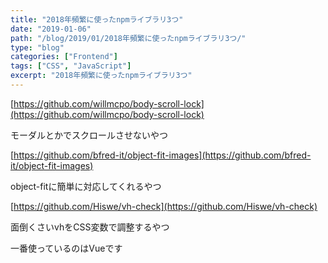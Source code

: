 ```yaml
---
title: "2018年頻繁に使ったnpmライブラリ3つ"
date: "2019-01-06"
path: "/blog/2019/01/2018年頻繁に使ったnpmライブラリ3つ/"
type: "blog"
categories: ["Frontend"]
tags: ["CSS", "JavaScript"]
excerpt: "2018年頻繁に使ったnpmライブラリ3つ"
---
```


[https://github.com/willmcpo/body-scroll-lock](https://github.com/willmcpo/body-scroll-lock)

モーダルとかでスクロールさせないやつ

[https://github.com/bfred-it/object-fit-images](https://github.com/bfred-it/object-fit-images)

object-fitに簡単に対応してくれるやつ

[https://github.com/Hiswe/vh-check](https://github.com/Hiswe/vh-check)

面倒くさいvhをCSS変数で調整するやつ

一番使っているのはVueです
